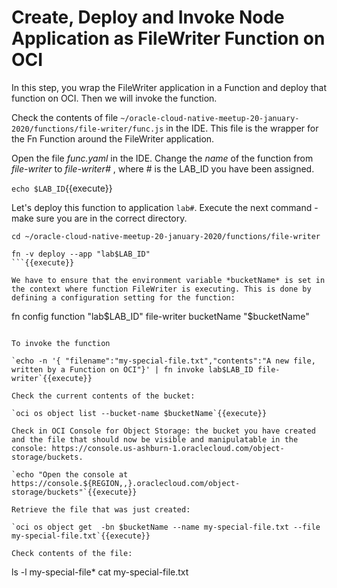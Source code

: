 # Create, Deploy and Invoke Node Application as FileWriter Function on OCI

In this step, you wrap the FileWriter application in a Function and deploy that function on OCI. Then we will invoke the function.

Check the contents of file `~/oracle-cloud-native-meetup-20-january-2020/functions/file-writer/func.js` in the IDE. This file is the wrapper for the Fn Function around the FileWriter application.

Open the file *func.yaml* in the IDE. Change the *name* of the function from *file-writer* to *file-writer#* , where # is the LAB_ID you have been assigned. 

`echo $LAB_ID`{{execute}}

Let's deploy this function to application `lab#`. Execute the next command - make sure you are in the correct directory.

```
cd ~/oracle-cloud-native-meetup-20-january-2020/functions/file-writer

fn -v deploy --app "lab$LAB_ID"
```{{execute}}

We have to ensure that the environment variable *bucketName* is set in the context where function FileWriter is executing. This is done by defining a configuration setting for the function:
```
fn config function "lab$LAB_ID" file-writer bucketName "$bucketName"
```{{execute}}

To invoke the function

`echo -n '{ "filename":"my-special-file.txt","contents":"A new file, written by a Function on OCI"}' | fn invoke lab$LAB_ID file-writer`{{execute}}

Check the current contents of the bucket:

`oci os object list --bucket-name $bucketName`{{execute}}

Check in OCI Console for Object Storage: the bucket you have created and the file that should now be visible and manipulatable in the console: https://console.us-ashburn-1.oraclecloud.com/object-storage/buckets.

`echo "Open the console at https://console.${REGION,,}.oraclecloud.com/object-storage/buckets"`{{execute}}

Retrieve the file that was just created:

`oci os object get  -bn $bucketName --name my-special-file.txt --file my-special-file.txt`{{execute}}

Check contents of the file:
```
ls -l my-special-file*
cat my-special-file.txt
```{{execute}}



